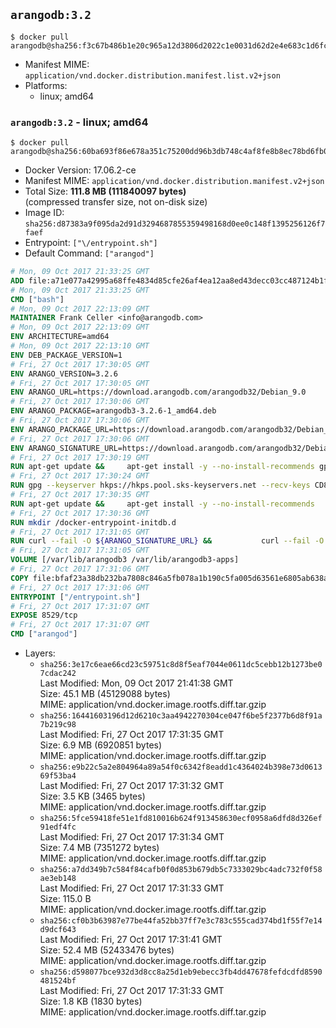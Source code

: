 ## `arangodb:3.2`

```console
$ docker pull arangodb@sha256:f3c67b486b1e20c965a12d3806d2022c1e0031d62d2e4e683c1d6fc3e9eb678b
```

-	Manifest MIME: `application/vnd.docker.distribution.manifest.list.v2+json`
-	Platforms:
	-	linux; amd64

### `arangodb:3.2` - linux; amd64

```console
$ docker pull arangodb@sha256:60ba693f86e678a351c75200dd96b3db748c4af8fe8b8ec78bd6fb09a69b67c1
```

-	Docker Version: 17.06.2-ce
-	Manifest MIME: `application/vnd.docker.distribution.manifest.v2+json`
-	Total Size: **111.8 MB (111840097 bytes)**  
	(compressed transfer size, not on-disk size)
-	Image ID: `sha256:d87383a9f095da2d91d3294687855359498168d0ee0c148f1395256126f7faef`
-	Entrypoint: `["\/entrypoint.sh"]`
-	Default Command: `["arangod"]`

```dockerfile
# Mon, 09 Oct 2017 21:33:25 GMT
ADD file:a71e077a42995a68ffe4834d85cfe26af4ea12aa8ed43decc03cc487124b1f70 in / 
# Mon, 09 Oct 2017 21:33:25 GMT
CMD ["bash"]
# Mon, 09 Oct 2017 22:13:09 GMT
MAINTAINER Frank Celler <info@arangodb.com>
# Mon, 09 Oct 2017 22:13:09 GMT
ENV ARCHITECTURE=amd64
# Mon, 09 Oct 2017 22:13:10 GMT
ENV DEB_PACKAGE_VERSION=1
# Fri, 27 Oct 2017 17:30:05 GMT
ENV ARANGO_VERSION=3.2.6
# Fri, 27 Oct 2017 17:30:05 GMT
ENV ARANGO_URL=https://download.arangodb.com/arangodb32/Debian_9.0
# Fri, 27 Oct 2017 17:30:06 GMT
ENV ARANGO_PACKAGE=arangodb3-3.2.6-1_amd64.deb
# Fri, 27 Oct 2017 17:30:06 GMT
ENV ARANGO_PACKAGE_URL=https://download.arangodb.com/arangodb32/Debian_9.0/amd64/arangodb3-3.2.6-1_amd64.deb
# Fri, 27 Oct 2017 17:30:06 GMT
ENV ARANGO_SIGNATURE_URL=https://download.arangodb.com/arangodb32/Debian_9.0/amd64/arangodb3-3.2.6-1_amd64.deb.asc
# Fri, 27 Oct 2017 17:30:19 GMT
RUN apt-get update &&     apt-get install -y --no-install-recommends gpg dirmngr     &&     rm -rf /var/lib/apt/lists/*
# Fri, 27 Oct 2017 17:30:24 GMT
RUN gpg --keyserver hkps://hkps.pool.sks-keyservers.net --recv-keys CD8CB0F1E0AD5B52E93F41E7EA93F5E56E751E9B
# Fri, 27 Oct 2017 17:30:35 GMT
RUN apt-get update &&     apt-get install -y --no-install-recommends         libjemalloc1         ca-certificates         pwgen         curl     &&     rm -rf /var/lib/apt/lists/*
# Fri, 27 Oct 2017 17:30:36 GMT
RUN mkdir /docker-entrypoint-initdb.d
# Fri, 27 Oct 2017 17:31:05 GMT
RUN curl --fail -O ${ARANGO_SIGNATURE_URL} &&           curl --fail -O ${ARANGO_PACKAGE_URL} &&             gpg --verify ${ARANGO_PACKAGE}.asc &&     (echo arangodb3 arangodb3/password password test | debconf-set-selections) &&     (echo arangodb3 arangodb3/password_again password test | debconf-set-selections) &&     DEBIAN_FRONTEND="noninteractive" dpkg -i ${ARANGO_PACKAGE} &&     rm -rf /var/lib/arangodb3/* &&     sed -ri         -e 's!127\.0\.0\.1!0.0.0.0!g'         -e 's!^(file\s*=).*!\1 -!'         -e 's!^#\s*uid\s*=.*!uid = arangodb!'         -e 's!^#\s*gid\s*=.*!gid = arangodb!'         /etc/arangodb3/arangod.conf     &&     rm -f ${ARANGO_PACKAGE}*
# Fri, 27 Oct 2017 17:31:05 GMT
VOLUME [/var/lib/arangodb3 /var/lib/arangodb3-apps]
# Fri, 27 Oct 2017 17:31:06 GMT
COPY file:bfaf23a38db232ba7808c846a5fb078a1b190c5fa005d63561e6805ab638afeb in /entrypoint.sh 
# Fri, 27 Oct 2017 17:31:06 GMT
ENTRYPOINT ["/entrypoint.sh"]
# Fri, 27 Oct 2017 17:31:07 GMT
EXPOSE 8529/tcp
# Fri, 27 Oct 2017 17:31:07 GMT
CMD ["arangod"]
```

-	Layers:
	-	`sha256:3e17c6eae66cd23c59751c8d8f5eaf7044e0611dc5cebb12b1273be07cdac242`  
		Last Modified: Mon, 09 Oct 2017 21:41:38 GMT  
		Size: 45.1 MB (45129088 bytes)  
		MIME: application/vnd.docker.image.rootfs.diff.tar.gzip
	-	`sha256:16441603196d12d6210c3aa4942270304ce047f6be5f2377b6d8f91a7b219c98`  
		Last Modified: Fri, 27 Oct 2017 17:31:35 GMT  
		Size: 6.9 MB (6920851 bytes)  
		MIME: application/vnd.docker.image.rootfs.diff.tar.gzip
	-	`sha256:e9b22c5a2e804964a89a54f0c6342f8eadd1c4364024b398e73d061369f53ba4`  
		Last Modified: Fri, 27 Oct 2017 17:31:32 GMT  
		Size: 3.5 KB (3465 bytes)  
		MIME: application/vnd.docker.image.rootfs.diff.tar.gzip
	-	`sha256:5fce59418fe51e1fd810016b624f913458630ecf0958a6dfd8d326ef91edf4fc`  
		Last Modified: Fri, 27 Oct 2017 17:31:34 GMT  
		Size: 7.4 MB (7351272 bytes)  
		MIME: application/vnd.docker.image.rootfs.diff.tar.gzip
	-	`sha256:a7dd349b7c584f84cafb0f0d853b679db5c7333029bc4adc732f0f58ae3eb148`  
		Last Modified: Fri, 27 Oct 2017 17:31:33 GMT  
		Size: 115.0 B  
		MIME: application/vnd.docker.image.rootfs.diff.tar.gzip
	-	`sha256:cf0b3b63987e77be44fa52bb37ff7e3c783c555cad374bd1f55f7e14d9dcf643`  
		Last Modified: Fri, 27 Oct 2017 17:31:41 GMT  
		Size: 52.4 MB (52433476 bytes)  
		MIME: application/vnd.docker.image.rootfs.diff.tar.gzip
	-	`sha256:d598077bce932d3d8cc8a25d1eb9ebecc3fb4dd47678fefdcdfd8590481524bf`  
		Last Modified: Fri, 27 Oct 2017 17:31:33 GMT  
		Size: 1.8 KB (1830 bytes)  
		MIME: application/vnd.docker.image.rootfs.diff.tar.gzip

